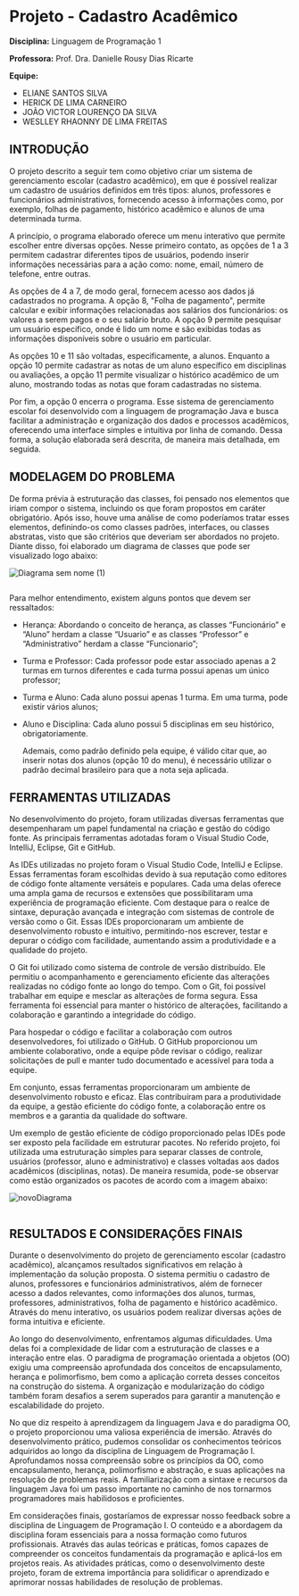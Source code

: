 # Projeto - Cadastro Acadêmico

**Disciplina:** Linguagem de Programação 1

**Professora:** Prof. Dra. Danielle Rousy Dias Ricarte

**Equipe:** 
- ELIANE SANTOS SILVA
- HERICK DE LIMA CARNEIRO
- JOÃO VICTOR LOURENÇO DA SILVA
- WESLLEY RHAONNY DE LIMA FREITAS

## INTRODUÇÃO

  O projeto descrito a seguir tem como objetivo criar um sistema de gerenciamento escolar (cadastro acadêmico), em que é possível realizar um cadastro de usuários definidos em três tipos: alunos, professores e funcionários administrativos, fornecendo acesso à informações como, por exemplo, folhas de pagamento, histórico acadêmico e alunos de uma determinada turma.
  
  A princípio, o programa elaborado oferece um menu interativo que permite escolher entre diversas opções. Nesse primeiro contato, as opções de 1 a 3 permitem cadastrar diferentes tipos de usuários, podendo inserir informações necessárias para a ação como: nome, email, número de telefone, entre outras.
  
  As opções de 4 a 7, de modo geral, fornecem acesso aos dados já cadastrados no programa. A opção 8, "Folha de pagamento", permite calcular e exibir informações relacionadas aos salários dos funcionários: os valores a serem pagos e o seu salário bruto. A opção 9 permite pesquisar um usuário específico, onde é lido um nome e são exibidas todas as informações disponíveis sobre o usuário em particular.
  
  As opções 10 e 11 são voltadas, especificamente, a alunos. Enquanto a opção 10 permite cadastrar as notas de um aluno específico em disciplinas ou avaliações, a opção 11 permite visualizar o histórico acadêmico de um aluno, mostrando todas as notas que foram cadastradas no sistema.
  
  Por fim, a opção 0 encerra o programa. Esse sistema de gerenciamento escolar foi desenvolvido com a linguagem de programação Java e busca facilitar a administração e organização dos dados e processos acadêmicos, oferecendo uma interface simples e intuitiva por linha de comando. Dessa forma, a solução elaborada será descrita, de maneira mais detalhada, em seguida.

## MODELAGEM DO PROBLEMA

  De forma prévia à estruturação das classes, foi pensado nos elementos que iriam compor o sistema, incluindo os que foram propostos em caráter obrigatório. Após isso, houve uma análise de como poderíamos tratar esses elementos, definindo-os como classes padrões, interfaces, ou classes abstratas, visto que são critérios que deveriam ser abordados no projeto. Diante disso, foi elaborado um diagrama de classes que pode ser visualizado logo abaixo:

![Diagrama sem nome (1)](https://github.com/WeslleyRhaonny/ProjetoLp1/assets/97205293/0062f722-6848-4ba2-afb2-60553a4579d9)
<div align="center">
<img src="https://github.com/WeslleyRhaonny/ProjetoLp1/assets/97205293/0062f722-6848-4ba2-afb2-60553a4579d9" width="0px" />
</div>
  
  Para melhor entendimento, existem alguns pontos que devem ser ressaltados:
  
- Herança: Abordando o conceito de herança, as classes “Funcionário” e “Aluno” herdam a classe “Usuario” e as classes “Professor” e “Administrativo” herdam a classe “Funcionario”;
- Turma e Professor: Cada professor pode estar associado apenas a 2 turmas em turnos diferentes e cada turma possui apenas um único professor;
- Turma e Aluno: Cada aluno possui apenas 1 turma. Em uma turma, pode existir vários alunos;
- Aluno e Disciplina: Cada aluno possui 5 disciplinas em seu histórico, obrigatoriamente.

  Ademais, como padrão definido pela equipe, é válido citar que, ao inserir notas dos alunos (opção 10 do menu), é necessário utilizar o padrão decimal brasileiro para que a nota seja aplicada.
  
## FERRAMENTAS UTILIZADAS

No desenvolvimento do projeto, foram utilizadas diversas ferramentas que desempenharam um papel fundamental na criação e gestão do código fonte. As principais ferramentas adotadas foram o Visual Studio Code, IntelliJ, Eclipse, Git e GitHub.

As IDEs utilizadas no projeto foram o Visual Studio Code, IntelliJ e Eclipse. Essas ferramentas foram escolhidas devido à sua reputação como editores de código fonte altamente versáteis e populares. Cada uma delas oferece uma ampla gama de recursos e extensões que possibilitaram uma experiência de programação eficiente. Com destaque para o realce de sintaxe, depuração avançada e integração com sistemas de controle de versão como o Git. Essas IDEs proporcionaram um ambiente de desenvolvimento robusto e intuitivo, permitindo-nos escrever, testar e depurar o código com facilidade, aumentando assim a produtividade e a qualidade do projeto.

O Git foi utilizado como sistema de controle de versão distribuído. Ele permitiu o acompanhamento e gerenciamento eficiente das alterações realizadas no código fonte ao longo do tempo. Com o Git, foi possível trabalhar em equipe e mesclar as alterações de forma segura. Essa ferramenta foi essencial para manter o histórico de alterações, facilitando a colaboração e garantindo a integridade do código.

Para hospedar o código e facilitar a colaboração com outros desenvolvedores, foi utilizado o GitHub. O GitHub proporcionou um ambiente colaborativo, onde a equipe pôde revisar o código, realizar solicitações de pull e manter tudo documentado e acessível para toda a equipe.

Em conjunto, essas ferramentas proporcionaram um ambiente de desenvolvimento robusto e eficaz. Elas contribuíram para a produtividade da equipe, a gestão eficiente do código fonte, a colaboração entre os membros e a garantia da qualidade do software.

Um exemplo de gestão eficiente de código proporcionado pelas IDEs pode ser exposto pela facilidade em estruturar pacotes. No referido projeto, foi utilizada uma estruturação simples para separar classes de controle, usuários (professor, aluno e administrativo) e classes voltadas aos dados acadêmicos (disciplinas, notas). De maneira resumida, pode-se observar como estão organizados os pacotes de acordo com a imagem abaixo:

![novoDiagrama](https://github.com/WeslleyRhaonny/ProjetoLp1/assets/97205293/f60bdfd0-6b43-4ace-bad1-95f5e550bdd3)
<div align="center">
<img src="https://github.com/WeslleyRhaonny/ProjetoLp1/assets/97205293/f60bdfd0-6b43-4ace-bad1-95f5e550bdd3" width="0px" />
</div>

## RESULTADOS E CONSIDERAÇÕES FINAIS
  
Durante o desenvolvimento do projeto de gerenciamento escolar (cadastro acadêmico), alcançamos resultados significativos em relação à implementação da solução proposta. O sistema permitiu o cadastro de alunos, professores e funcionários administrativos, além de fornecer acesso a dados relevantes, como informações dos alunos, turmas, professores, administrativos, folha de pagamento e histórico acadêmico. Através do menu interativo, os usuários podem realizar diversas ações de forma intuitiva e eficiente.

Ao longo do desenvolvimento, enfrentamos algumas dificuldades. Uma delas foi a complexidade de lidar com a estruturação de classes e a interação entre elas. O paradigma de programação orientada a objetos (OO) exigiu uma compreensão aprofundada dos conceitos de encapsulamento, herança e polimorfismo, bem como a aplicação correta desses conceitos na construção do sistema. A organização e modularização do código também foram desafios a serem superados para garantir a manutenção e escalabilidade do projeto.

No que diz respeito à aprendizagem da linguagem Java e do paradigma OO, o projeto proporcionou uma valiosa experiência de imersão. Através do desenvolvimento prático, pudemos consolidar os conhecimentos teóricos adquiridos ao longo da disciplina de Linguagem de Programação I. Aprofundamos nossa compreensão sobre os princípios da OO, como encapsulamento, herança, polimorfismo e abstração, e suas aplicações na resolução de problemas reais. A familiarização com a sintaxe e recursos da linguagem Java foi um passo importante no caminho de nos tornarmos programadores mais habilidosos e proficientes.

Em considerações finais, gostaríamos de expressar nosso feedback sobre a disciplina de Linguagem de Programação I. O conteúdo e a abordagem da disciplina foram essenciais para a nossa formação como futuros profissionais. Através das aulas teóricas e práticas, fomos capazes de compreender os conceitos fundamentais da programação e aplicá-los em projetos reais. As atividades práticas, como o desenvolvimento deste projeto, foram de extrema importância para solidificar o aprendizado e aprimorar nossas habilidades de resolução de problemas.

